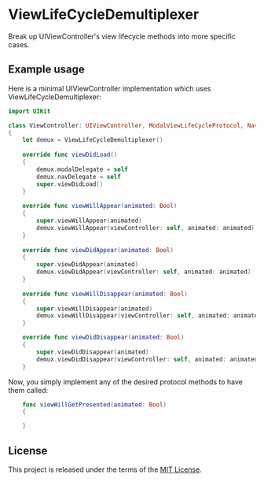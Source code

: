 # ViewLifeCycleDemultiplexer
Break up UIViewController's view lifecycle methods into more specific cases.

## Example usage

Here is a minimal UIViewController implementation which uses ViewLifeCycleDemultiplexer:

```swift
import UIKit

class ViewController: UIViewController, ModalViewLifeCycleProtocol, NavigationViewLifeCycleProtocol
{
    let demux = ViewLifeCycleDemultiplexer()
    
    override func viewDidLoad()
    {
        demux.modalDelegate = self
        demux.navDelegate = self
        super.viewDidLoad()
    }
    
    override func viewWillAppear(animated: Bool)
    {
        super.viewWillAppear(animated)
        demux.viewWillAppear(viewController: self, animated: animated)
    }
    
    override func viewDidAppear(animated: Bool)
    {
        super.viewDidAppear(animated)
        demux.viewDidAppear(viewController: self, animated: animated)
    }
    
    override func viewWillDisappear(animated: Bool)
    {
        super.viewWillDisappear(animated)
        demux.viewWillDisappear(viewController: self, animated: animated)
    }

    override func viewDidDisappear(animated: Bool)
    {
        super.viewDidDisappear(animated)
        demux.viewDidDisappear(viewController: self, animated: animated)
    }
```

Now, you simply implement any of the desired protocol methods to have them called:

```swift
    func viewWillGetPresented(animated: Bool)
    {

    }
```

## License

This project is released under the terms of the [MIT License](https://opensource.org/licenses/MIT).
